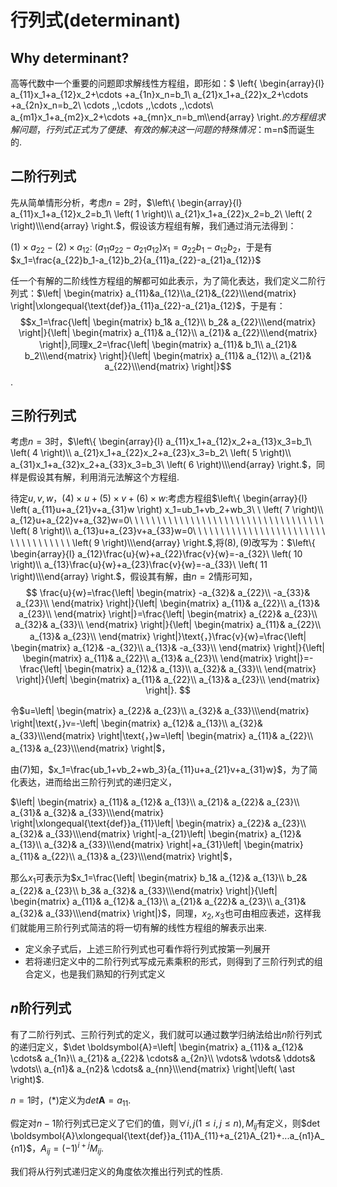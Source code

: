 <script type="text/javascript" src="http://cdn.mathjax.org/mathjax/latest/MathJax.js?config=TeX-AMS-MML_HTMLorMML"></script>

#  行列式(determinant)

## Why determinant?

高等代数中一个重要的问题即求解线性方程组，即形如：$ \left\{ \begin{array}{l}	a_{11}x_1+a_{12}x_2+\cdots +a_{1n}x_n=b_1\\	a_{21}x_1+a_{22}x_2+\cdots +a_{2n}x_n=b_2\\	\cdots \,\,\cdots \,\,\cdots \,\,\cdots\\	a_{m1}x_1+a_{m2}x_2+\cdots +a_{mn}x_n=b_m\\\end{array} \right.$的方程组求解问题，行列式正式为了便捷、有效的解决这一问题的特殊情况：$m=n$而诞生的.

## 二阶行列式

先从简单情形分析，考虑$n=2$时，$\left\{ \begin{array}{l}	a_{11}x_1+a_{12}x_2=b_1\ \left( 1 \right)\\	a_{21}x_1+a_{22}x_2=b_2\ \left( 2 \right)\\\end{array} \right.$，假设该方程组有解，我们通过消元法得到：

$(1)\times a_{22}-(2)\times a_{12}:$ $(a_{11}a_{22}-a_{21}a_{12})x_1=a_{22}b_1-a_{12}b_2$，于是有 $x_1=\frac{a_{22}b_1-a_{12}b_2}{a_{11}a_{22}-a_{21}a_{12}}$

任一个有解的二阶线性方程组的解都可如此表示，为了简化表达，我们定义二阶行列式：$\left| \begin{matrix} a_{11}&a_{12}\\a_{21}&_{22}\\\end{matrix} \right|\xlongequal{\text{def}}a_{11}a_{22}-a_{21}a_{12}$，于是有：$$x_1=\frac{\left| \begin{matrix}	b_1&		a_{12}\\	b_2&		a_{22}\\\end{matrix} \right|}{\left| \begin{matrix}	a_{11}&		a_{12}\\	a_{21}&		a_{22}\\\end{matrix} \right|},同理x_2=\frac{\left| \begin{matrix}	a_{11}&		b_1\\	a_{21}&		b_2\\\end{matrix} \right|}{\left| \begin{matrix}	a_{11}&		a_{12}\\	a_{21}&		a_{22}\\\end{matrix} \right|}$$.

## 三阶行列式

考虑$n=3$时，$\left\{ \begin{array}{l}	a_{11}x_1+a_{12}x_2+a_{13}x_3=b_1\ \left( 4 \right)\\	a_{21}x_1+a_{22}x_2+a_{23}x_3=b_2\ \left( 5 \right)\\	a_{31}x_1+a_{32}x_2+a_{33}x_3=b_3\ \left( 6 \right)\\\end{array} \right.$，同样是假设其有解，利用消元法解这个方程组.

待定$u,v,w$，$(4)\times u+(5)\times v+(6)\times w:$考虑方程组$\left\{ \begin{array}{l}	\left( a_{11}u+a_{21}v+a_{31}w \right) x_1=ub_1+vb_2+wb_3\ \ \left( 7 \right)\\	a_{12}u+a_{22}v+a_{32}w=0\ \ \ \ \ \ \ \ \ \ \ \ \ \ \ \ \ \ \ \ \ \ \ \ \ \ \ \ \ \ \ \ \ \ \ \left( 8 \right)\\	a_{13}u+a_{23}v+a_{33}w=0\ \ \ \ \ \ \ \ \ \ \ \ \ \ \ \ \ \ \ \ \ \ \ \ \ \ \ \ \ \ \ \ \ \ \ \left( 9 \right)\\\end{array} \right.$,将$(8),(9)$改写为：$\left\{ \begin{array}{l}	a_{12}\frac{u}{w}+a_{22}\frac{v}{w}=-a_{32}\ \left( 10 \right)\\	a_{13}\frac{u}{w}+a_{23}\frac{v}{w}=-a_{33}\ \left( 11 \right)\\\end{array} \right.$，假设其有解，由$n=2$情形可知，
$$
\frac{u}{w}=\frac{\left| \begin{matrix}
	-a_{32}&		a_{22}\\
	-a_{33}&		a_{23}\\
\end{matrix} \right|}{\left| \begin{matrix}
	a_{11}&		a_{22}\\
	a_{13}&		a_{23}\\
\end{matrix} \right|}=\frac{\left| \begin{matrix}
	a_{22}&		a_{23}\\
	a_{32}&		a_{33}\\
\end{matrix} \right|}{\left| \begin{matrix}
	a_{11}&		a_{22}\\
	a_{13}&		a_{23}\\
\end{matrix} \right|}\text{，}\frac{v}{w}=\frac{\left| \begin{matrix}
	a_{12}&		-a_{32}\\
	a_{13}&		-a_{33}\\
\end{matrix} \right|}{\left| \begin{matrix}
	a_{11}&		a_{22}\\
	a_{13}&		a_{23}\\
\end{matrix} \right|}=-\frac{\left| \begin{matrix}
	a_{12}&		a_{13}\\
	a_{32}&		a_{33}\\
\end{matrix} \right|}{\left| \begin{matrix}
	a_{11}&		a_{22}\\
	a_{13}&		a_{23}\\
\end{matrix} \right|}.
$$


令$u=\left| \begin{matrix}	a_{22}&		a_{23}\\	a_{32}&		a_{33}\\\end{matrix} \right|\text{，}v=-\left| \begin{matrix}	a_{12}&		a_{13}\\	a_{32}&		a_{33}\\\end{matrix} \right|\text{，}w=\left| \begin{matrix}	a_{11}&		a_{22}\\	a_{13}&		a_{23}\\\end{matrix} \right|$，

由$(7)$知，$x_1=\frac{ub_1+vb_2+wb_3}{a_{11}u+a_{21}v+a_{31}w}$，为了简化表达，进而给出三阶行列式的递归定义，

$\left| \begin{matrix}	a_{11}&		a_{12}&		a_{13}\\	a_{21}&		a_{22}&		a_{23}\\	a_{31}&		a_{32}&		a_{33}\\\end{matrix} \right|\xlongequal{\text{def}}a_{11}\left| \begin{matrix}	a_{22}&		a_{23}\\	a_{32}&		a_{33}\\\end{matrix} \right|-a_{21}\left| \begin{matrix}	a_{12}&		a_{13}\\	a_{32}&		a_{33}\\\end{matrix} \right|+a_{31}\left| \begin{matrix}	a_{11}&		a_{22}\\	a_{13}&		a_{23}\\\end{matrix} \right|$，

那么$x_1$可表示为$x_1=\frac{\left| \begin{matrix}	b_1&		a_{12}&		a_{13}\\	b_2&		a_{22}&		a_{23}\\	b_3&		a_{32}&		a_{33}\\\end{matrix} \right|}{\left| \begin{matrix}	a_{11}&		a_{12}&		a_{13}\\	a_{21}&		a_{22}&		a_{23}\\	a_{31}&		a_{32}&		a_{33}\\\end{matrix} \right|}$，同理，$x_2,x_3$也可由相应表述，这样我们就能用三阶行列式简洁的将一切有解的线性方程组的解表示出来.

- 定义余子式后，上述三阶行列式也可看作将行列式按第一列展开
- 若将递归定义中的二阶行列式写成元素乘积的形式，则得到了三阶行列式的组合定义，也是我们熟知的行列式定义

## $n$阶行列式

有了二阶行列式、三阶行列式的定义，我们就可以通过数学归纳法给出$n$阶行列式的递归定义，$\det \boldsymbol{A}=\left| \begin{matrix}	a_{11}&		a_{12}&		\cdots&		a_{1n}\\	a_{21}&		a_{22}&		\cdots&		a_{2n}\\	\vdots&		\vdots&		\ddots&		\vdots\\	a_{n1}&		a_{n2}&		\cdots&		a_{nn}\\\end{matrix} \right|\left( \ast \right)$.

$n=1$时，$\left( \ast \right)$定义为$det \boldsymbol{A}=a_{11}$.

假定对$n-1$阶行列式已定义了它们的值，则$\forall i,j\left( 1\le i,j\le n \right) ,M_{ij}$有定义，则$det \boldsymbol{A}\xlongequal{\text{def}}a_{11}A_{11}+a_{21}A_{21}+...a_{n1}A_{n1}$，$A_{ij}=(-1)^{i+j}M_{ij}$.

我们将从行列式递归定义的角度依次推出行列式的性质.








